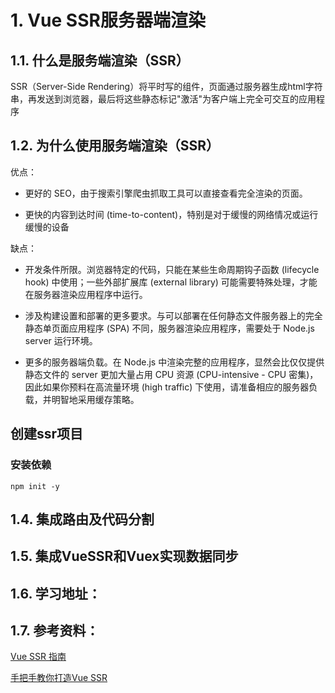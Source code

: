 <!--
 * @Author: shengCW
 * @Email: 2367896538@qq.com
 * @Date: 2021-07-23 09:49:57
 * @LastEditors: shengCW
 * @LastEmail: 2367896538@qq.com
 * @LastEditTime: 2021-07-29 13:33:40
 * @Description: file content
-->

# 1. Vue SSR服务器端渲染

## 1.1. 什么是服务端渲染（SSR）

SSR（Server-Side Rendering）将平时写的组件，页面通过服务器生成html字符串，再发送到浏览器，最后将这些静态标记"激活"为客户端上完全可交互的应用程序

## 1.2. 为什么使用服务端渲染（SSR）

优点：

* 更好的 SEO，由于搜索引擎爬虫抓取工具可以直接查看完全渲染的页面。

* 更快的内容到达时间 (time-to-content)，特别是对于缓慢的网络情况或运行缓慢的设备

缺点：

* 开发条件所限。浏览器特定的代码，只能在某些生命周期钩子函数 (lifecycle hook) 中使用；一些外部扩展库 (external library) 可能需要特殊处理，才能在服务器渲染应用程序中运行。
* 涉及构建设置和部署的更多要求。与可以部署在任何静态文件服务器上的完全静态单页面应用程序 (SPA) 不同，服务器渲染应用程序，需要处于 Node.js server 运行环境。

* 更多的服务器端负载。在 Node.js 中渲染完整的应用程序，显然会比仅仅提供静态文件的 server 更加大量占用 CPU 资源 (CPU-intensive - CPU 密集)，因此如果你预料在高流量环境 (high traffic) 下使用，请准备相应的服务器负载，并明智地采用缓存策略。

## 创建ssr项目

### 安装依赖

```shell
npm init -y
```

## 1.4. 集成路由及代码分割

## 1.5. 集成VueSSR和Vuex实现数据同步

## 1.6. 学习地址：

## 1.7. 参考资料：

[Vue SSR 指南](https://ssr.vuejs.org/zh/)

[手把手教你打造Vue SSR](https://www.bilibili.com/video/av71527835/)


